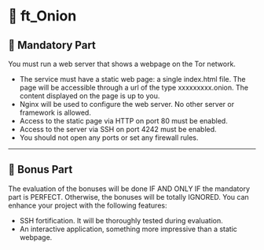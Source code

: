 # 🧅 ft_Onion

## 📝 Mandatory Part

You must run a web server that shows a webpage on the Tor network.
* The service must have a static web page: a single index.html file. The page will
be accessible through a url of the type xxxxxxxxx.onion. The content displayed
on the page is up to you.
* Nginx will be used to configure the web server. No other server or framework is
allowed.
* Access to the static page via HTTP on port 80 must be enabled.
* Access to the server via SSH on port 4242 must be enabled.
* You should not open any ports or set any firewall rules.

-----------------------------
## 💯 Bonus Part

The evaluation of the bonuses will be done IF AND ONLY IF the mandatory part is
PERFECT. Otherwise, the bonuses will be totally IGNORED.
You can enhance your project with the following features:
* SSH fortification. It will be thoroughly tested during evaluation.
* An interactive application, something more impressive than a static webpage.